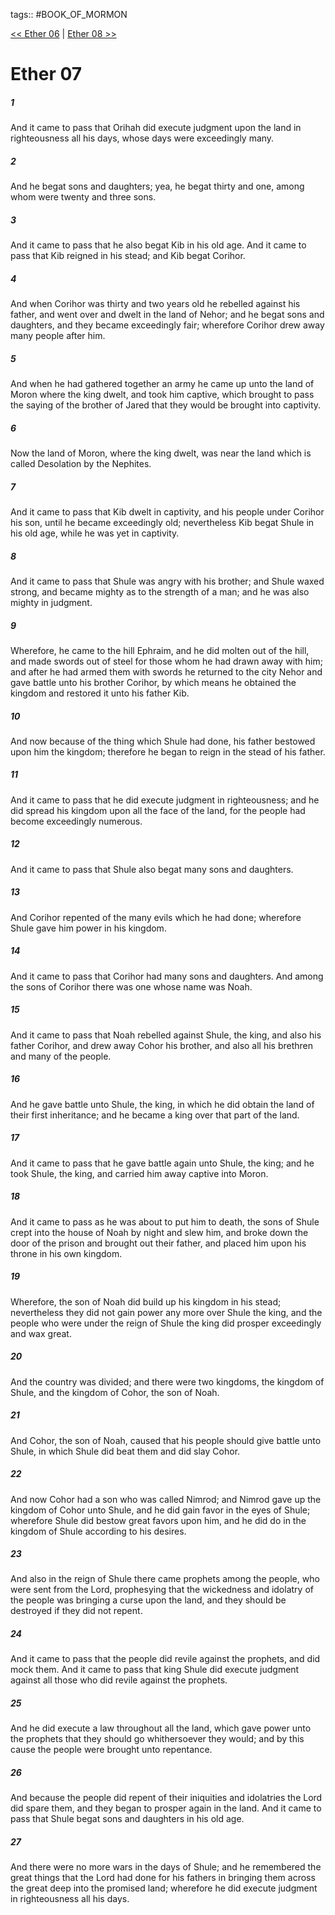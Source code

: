 tags:: #BOOK_OF_MORMON

[<< Ether 06](BOOK_OF_MORMON/14_Ether/Ether_06.md) | [Ether 08 >>](BOOK_OF_MORMON/14_Ether/Ether_08.md)

# Ether 07

##### 1

And it came to pass that Orihah did execute judgment upon the land in righteousness all his days, whose days were exceedingly many.

##### 2

And he begat sons and daughters; yea, he begat thirty and one, among whom were twenty and three sons.

##### 3

And it came to pass that he also begat Kib in his old age. And it came to pass that Kib reigned in his stead; and Kib begat Corihor.

##### 4

And when Corihor was thirty and two years old he rebelled against his father, and went over and dwelt in the land of Nehor; and he begat sons and daughters, and they became exceedingly fair; wherefore Corihor drew away many people after him.

##### 5

And when he had gathered together an army he came up unto the land of Moron where the king dwelt, and took him captive, which brought to pass the saying of the brother of Jared that they would be brought into captivity.

##### 6

Now the land of Moron, where the king dwelt, was near the land which is called Desolation by the Nephites.

##### 7

And it came to pass that Kib dwelt in captivity, and his people under Corihor his son, until he became exceedingly old; nevertheless Kib begat Shule in his old age, while he was yet in captivity.

##### 8

And it came to pass that Shule was angry with his brother; and Shule waxed strong, and became mighty as to the strength of a man; and he was also mighty in judgment.

##### 9

Wherefore, he came to the hill Ephraim, and he did molten out of the hill, and made swords out of steel for those whom he had drawn away with him; and after he had armed them with swords he returned to the city Nehor and gave battle unto his brother Corihor, by which means he obtained the kingdom and restored it unto his father Kib.

##### 10

And now because of the thing which Shule had done, his father bestowed upon him the kingdom; therefore he began to reign in the stead of his father.

##### 11

And it came to pass that he did execute judgment in righteousness; and he did spread his kingdom upon all the face of the land, for the people had become exceedingly numerous.

##### 12

And it came to pass that Shule also begat many sons and daughters.

##### 13

And Corihor repented of the many evils which he had done; wherefore Shule gave him power in his kingdom.

##### 14

And it came to pass that Corihor had many sons and daughters. And among the sons of Corihor there was one whose name was Noah.

##### 15

And it came to pass that Noah rebelled against Shule, the king, and also his father Corihor, and drew away Cohor his brother, and also all his brethren and many of the people.

##### 16

And he gave battle unto Shule, the king, in which he did obtain the land of their first inheritance; and he became a king over that part of the land.

##### 17

And it came to pass that he gave battle again unto Shule, the king; and he took Shule, the king, and carried him away captive into Moron.

##### 18

And it came to pass as he was about to put him to death, the sons of Shule crept into the house of Noah by night and slew him, and broke down the door of the prison and brought out their father, and placed him upon his throne in his own kingdom.

##### 19

Wherefore, the son of Noah did build up his kingdom in his stead; nevertheless they did not gain power any more over Shule the king, and the people who were under the reign of Shule the king did prosper exceedingly and wax great.

##### 20

And the country was divided; and there were two kingdoms, the kingdom of Shule, and the kingdom of Cohor, the son of Noah.

##### 21

And Cohor, the son of Noah, caused that his people should give battle unto Shule, in which Shule did beat them and did slay Cohor.

##### 22

And now Cohor had a son who was called Nimrod; and Nimrod gave up the kingdom of Cohor unto Shule, and he did gain favor in the eyes of Shule; wherefore Shule did bestow great favors upon him, and he did do in the kingdom of Shule according to his desires.

##### 23

And also in the reign of Shule there came prophets among the people, who were sent from the Lord, prophesying that the wickedness and idolatry of the people was bringing a curse upon the land, and they should be destroyed if they did not repent.

##### 24

And it came to pass that the people did revile against the prophets, and did mock them. And it came to pass that king Shule did execute judgment against all those who did revile against the prophets.

##### 25

And he did execute a law throughout all the land, which gave power unto the prophets that they should go whithersoever they would; and by this cause the people were brought unto repentance.

##### 26

And because the people did repent of their iniquities and idolatries the Lord did spare them, and they began to prosper again in the land. And it came to pass that Shule begat sons and daughters in his old age.

##### 27

And there were no more wars in the days of Shule; and he remembered the great things that the Lord had done for his fathers in bringing them across the great deep into the promised land; wherefore he did execute judgment in righteousness all his days.

